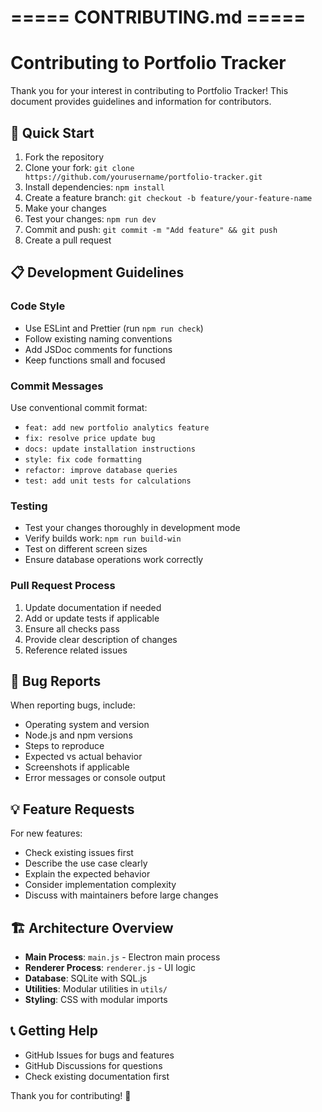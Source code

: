 # ===== CONTRIBUTING.md =====
# Contributing to Portfolio Tracker

Thank you for your interest in contributing to Portfolio Tracker! This document provides guidelines and information for contributors.

## 🚀 Quick Start

1. Fork the repository
2. Clone your fork: `git clone https://github.com/yourusername/portfolio-tracker.git`
3. Install dependencies: `npm install`
4. Create a feature branch: `git checkout -b feature/your-feature-name`
5. Make your changes
6. Test your changes: `npm run dev`
7. Commit and push: `git commit -m "Add feature" && git push`
8. Create a pull request

## 📋 Development Guidelines

### Code Style
- Use ESLint and Prettier (run `npm run check`)
- Follow existing naming conventions
- Add JSDoc comments for functions
- Keep functions small and focused

### Commit Messages
Use conventional commit format:
- `feat: add new portfolio analytics feature`
- `fix: resolve price update bug`
- `docs: update installation instructions`
- `style: fix code formatting`
- `refactor: improve database queries`
- `test: add unit tests for calculations`

### Testing
- Test your changes thoroughly in development mode
- Verify builds work: `npm run build-win`
- Test on different screen sizes
- Ensure database operations work correctly

### Pull Request Process
1. Update documentation if needed
2. Add or update tests if applicable
3. Ensure all checks pass
4. Provide clear description of changes
5. Reference related issues

## 🐛 Bug Reports

When reporting bugs, include:
- Operating system and version
- Node.js and npm versions
- Steps to reproduce
- Expected vs actual behavior
- Screenshots if applicable
- Error messages or console output

## 💡 Feature Requests

For new features:
- Check existing issues first
- Describe the use case clearly
- Explain the expected behavior
- Consider implementation complexity
- Discuss with maintainers before large changes

## 🏗️ Architecture Overview

- **Main Process**: `main.js` - Electron main process
- **Renderer Process**: `renderer.js` - UI logic
- **Database**: SQLite with SQL.js
- **Utilities**: Modular utilities in `utils/`
- **Styling**: CSS with modular imports

## 📞 Getting Help

- GitHub Issues for bugs and features
- GitHub Discussions for questions
- Check existing documentation first

Thank you for contributing! 🎉
